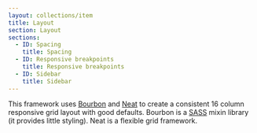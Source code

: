 ```yaml
---
layout: collections/item
title: Layout
section: Layout
sections:
  - ID: Spacing
    title: Spacing
  - ID: Responsive breakpoints
    title: Responsive breakpoints
  - ID: Sidebar
    title: Sidebar
---
```


<p class="abstract">This framework uses <a href="http://bourbon.io/" rel="external">Bourbon</a> and <a href="http://neat.bourbon.io/" rel="external">Neat</a> to create a consistent 16 column responsive grid layout with good defaults. Bourbon is a <a href="http://sass-lang.com/" rel="external">SASS</a> mixin library (it provides little styling). Neat is a flexible grid framework.</p>
